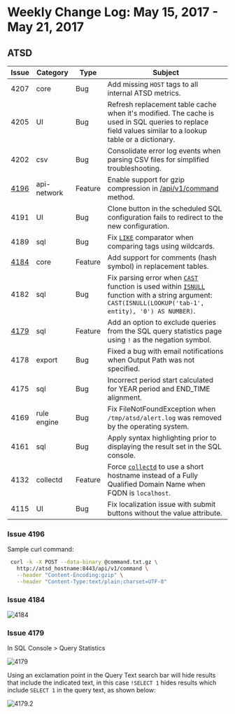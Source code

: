 # Weekly Change Log: May 15, 2017 - May 21, 2017

## ATSD

| Issue| Category    | Type    | Subject              |
|------|-------------|---------|----------------------|
| 4207 | core | Bug | Add missing `HOST` tags to all internal ATSD metrics.|
| 4205 | UI | Bug | Refresh replacement table cache when it's modified. The cache is used in SQL queries to replace field values similar to a lookup table or a dictionary.|
| 4202 | csv | Bug | Consolidate error log events when parsing CSV files for simplified troubleshooting. |
| [4196](#issue-4196) | api-network | Feature | Enable support for gzip compression in [/api/v1/command](../../api/data/ext/command.md) method. |
| 4191 | UI | Bug | Clone button in the scheduled SQL configuration fails to redirect to the new configuration. |
| 4189 | sql | Bug | Fix [`LIKE`](../../sql#where-clause) comparator when comparing tags using wildcards. |
| [4184](#issue-4184) | core | Feature | Add support for comments (hash symbol) in replacement tables. |
| 4182 | sql | Bug |Fix parsing error when [`CAST`](../../sql/#cast) function is used within [`ISNULL`](../../sql/README.md#isnull) function with a string argument: `CAST(ISNULL(LOOKUP('tab-1', entity), '0') AS NUMBER)`.|
| [4179](#issue-4179) | sql | Feature | Add an option to exclude queries from the SQL query statistics page using `!` as the negation symbol. |
| 4178 | export | Bug | Fixed a bug with email notifications when Output Path was not specified. |
| 4175 | sql | Bug | Incorrect period start calculated for YEAR period and END_TIME alignment.  |
| 4169 | rule engine | Bug | Fix FileNotFoundException when `/tmp/atsd/alert.log` was removed by the operating system. |
| 4161 | sql | Bug | Apply syntax highlighting prior to displaying the result set in the SQL console. |
| 4132 | collectd | Feature | Force [`collectd`](https://github.com/axibase/atsd-collectd-plugin) to use a short hostname instead of a Fully Qualified Domain Name when FQDN is `localhost`.  |
| 4115 | UI | Bug | Fix localization issue with submit buttons without the value attribute. |

### Issue 4196

Sample curl command:

```bash
 curl -k -X POST --data-binary @command.txt.gz \
   http://atsd_hostname:8443/api/v1/command \
   --header "Content-Encoding:gzip" \
   --header "Content-Type:text/plain;charset=UTF-8"
```

### Issue 4184

![4184](./Images/4184.png)

### Issue 4179

In SQL Console > Query Statistics

![4179](./Images/4179.png)

Using an exclamation point in the Query Text search bar will hide results that include the
indicated text, in this case `!SELECT 1` hides results which include `SELECT 1` in the
query text, as shown below:

![4179.2](./Images/4179.2.png)

